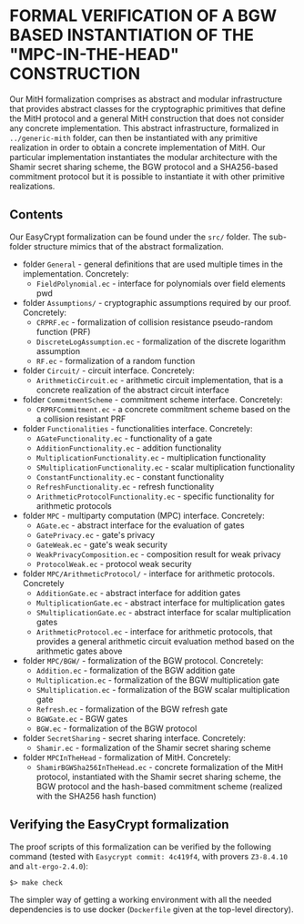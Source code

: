 
# FORMAL VERIFICATION OF A BGW BASED INSTANTIATION OF THE "MPC-IN-THE-HEAD" CONSTRUCTION

Our MitH formalization comprises as abstract and modular infrastructure that provides abstract classes for the cryptographic primitives that define the MitH protocol and a general MitH construction that does not consider any concrete implementation. This abstract infrastructure, formalized in `../generic-mith` folder, can then be instantiated with any primitive realization in order to obtain a concrete implementation of MitH. Our particular implementation instantiates the modular architecture with the Shamir secret sharing scheme, the BGW protocol and a SHA256-based commitment protocol but it is possible to instantiate it with other primitive realizations.

## Contents

Our EasyCrypt formalization can be found under the `src/` folder. The sub-folder structure mimics that of the abstract formalization.

- folder `General` - general definitions that are used multiple times in the implementation. Concretely:
  - `FieldPolynomial.ec` - interface for polynomials over field elements
pwd
- folder `Assumptions/` - cryptographic assumptions required by our proof. Concretely:
  - `CRPRF.ec` - formalization of collision resistance pseudo-random function (PRF)
  - `DiscreteLogAssumption.ec` - formalization of the discrete logarithm assumption
  - `RF.ec` - formalization of a random function
- folder `Circuit/` - circuit interface. Concretely:
  - `ArithmeticCircuit.ec` - arithmetic circuit implementation, that is a concrete realization of the abstract circuit interface
- folder `CommitmentScheme` - commitment scheme interface. Concretely:
  - `CRPRFCommitment.ec` - a concrete commitment scheme based on the a collision resistant PRF
- folder `Functionalities` - functionalities interface. Concretely:
  - `AGateFunctionality.ec` - functionality of a gate
  - `AdditionFunctionality.ec` - addition functionality
  - `MultiplicationFunctionality.ec` - multiplication functionality
  - `SMultiplicationFunctionality.ec` - scalar multiplication functionality
  - `ConstantFunctionality.ec` - constant functionality
  - `RefreshFunctionality.ec` - refresh functionality
  - `ArithmeticProtocolFunctionality.ec` - specific functionality for arithmetic protocols
- folder `MPC` - multiparty computation (MPC) interface. Concretely:
  - `AGate.ec` - abstract interface for the evaluation of gates
  - `GatePrivacy.ec` - gate's privacy
  - `GateWeak.ec` - gate's weak security
  - `WeakPrivacyComposition.ec` - composition result for weak privacy
  - `ProtocolWeak.ec` - protocol weak security
- folder `MPC/ArithmeticProtocol/` - interface for arithmetic protocols. Concretely
  - `AdditionGate.ec` - abstract interface for addition gates
  - `MultiplicationGate.ec` - abstract interface for multiplication gates
  - `SMultiplicationGate.ec` - abstract interface for scalar multiplication gates
  - `ArithmeticProtocol.ec` - interface for arithmetic protocols, that provides a general arithmetic circuit evaluation method based on the arithmetic gates above
- folder `MPC/BGW/` - formalization of the BGW protocol. Concretely:
  - `Addition.ec` - formalization of the BGW addition gate
  - `Multiplication.ec` - formalization of the BGW multiplication gate
  - `SMultiplication.ec` - formalization of the BGW scalar multiplication gate
  - `Refresh.ec` - formalization of the BGW refresh gate
  - `BGWGate.ec` - BGW gates
  - `BGW.ec` - formalization of the BGW protocol
- folder `SecretSharing` - secret sharing interface. Concretely:
  - `Shamir.ec` - formalization of the Shamir secret sharing scheme
- folder `MPCInTheHead` - formalization of MitH. Concretely:
  - `ShamirBGWSha256InTheHead.ec` - concrete formalization of the MitH protocol, instantiated with the Shamir secret sharing scheme, the BGW protocol and the hash-based commitment scheme (realized with the SHA256 hash function)


## Verifying the EasyCrypt formalization

The proof scripts of this formalization can be verified by the following command (tested with `Easycrypt commit: 4c419f4`, with provers `Z3-8.4.10` and `alt-ergo-2.4.0`):

`$> make check`


The simpler way of getting a working environment with all the needed dependencies is to use docker (`Dockerfile` given at the top-level directory). 
